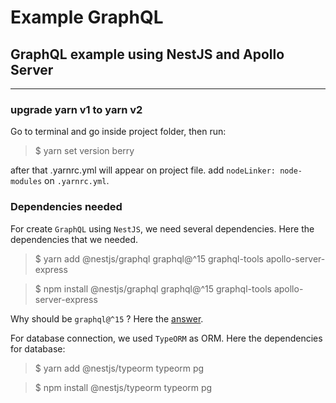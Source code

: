 # Example GraphQL

## GraphQL example using NestJS and Apollo Server

---

### upgrade yarn v1 to yarn v2

Go to terminal and go inside project folder, then run:

> $ yarn set version berry

after that .yarnrc.yml will appear on project file.
add `nodeLinker: node-modules` on `.yarnrc.yml`.

### Dependencies needed

For create `GraphQL` using `NestJS`, we need several dependencies. Here the dependencies that we needed.

> $ yarn add @nestjs/graphql graphql@^15 graphql-tools apollo-server-express

> $ npm install @nestjs/graphql graphql@^15 graphql-tools apollo-server-express

Why should be `graphql@^15` ? Here the [answer](https://stackoverflow.com/questions/69778679/nestjs-expected-undefined-to-be-a-graphql-schema).

For database connection, we used `TypeORM` as ORM. Here the dependencies for database:

> $ yarn add @nestjs/typeorm typeorm pg

> $ npm install @nestjs/typeorm typeorm pg
